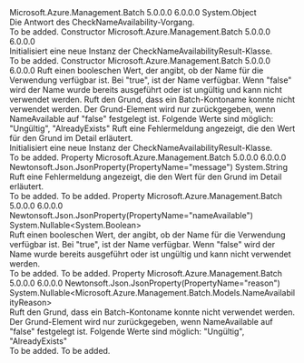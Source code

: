 <Type Name="CheckNameAvailabilityResult" FullName="Microsoft.Azure.Management.Batch.Models.CheckNameAvailabilityResult">
  <TypeSignature Language="C#" Value="public class CheckNameAvailabilityResult" />
  <TypeSignature Language="ILAsm" Value=".class public auto ansi beforefieldinit CheckNameAvailabilityResult extends System.Object" />
  <TypeSignature Language="DocId" Value="T:Microsoft.Azure.Management.Batch.Models.CheckNameAvailabilityResult" />
  <TypeSignature Language="VB.NET" Value="Public Class CheckNameAvailabilityResult" />
  <TypeSignature Language="F#" Value="type CheckNameAvailabilityResult = class" />
  <AssemblyInfo>
    <AssemblyName>Microsoft.Azure.Management.Batch</AssemblyName>
    <AssemblyVersion>5.0.0.0</AssemblyVersion>
    <AssemblyVersion>6.0.0.0</AssemblyVersion>
  </AssemblyInfo>
  <Base>
    <BaseTypeName>System.Object</BaseTypeName>
  </Base>
  <Interfaces />
  <Docs>
    <summary>
            Die Antwort des CheckNameAvailability-Vorgang.
            </summary>
    <remarks>To be added.</remarks>
  </Docs>
  <Members>
    <Member MemberName=".ctor">
      <MemberSignature Language="C#" Value="public CheckNameAvailabilityResult ();" />
      <MemberSignature Language="ILAsm" Value=".method public hidebysig specialname rtspecialname instance void .ctor() cil managed" />
      <MemberSignature Language="DocId" Value="M:Microsoft.Azure.Management.Batch.Models.CheckNameAvailabilityResult.#ctor" />
      <MemberSignature Language="VB.NET" Value="Public Sub New ()" />
      <MemberType>Constructor</MemberType>
      <AssemblyInfo>
        <AssemblyName>Microsoft.Azure.Management.Batch</AssemblyName>
        <AssemblyVersion>5.0.0.0</AssemblyVersion>
        <AssemblyVersion>6.0.0.0</AssemblyVersion>
      </AssemblyInfo>
      <Parameters />
      <Docs>
        <summary>
            Initialisiert eine neue Instanz der CheckNameAvailabilityResult-Klasse.
            </summary>
        <remarks>To be added.</remarks>
      </Docs>
    </Member>
    <Member MemberName=".ctor">
      <MemberSignature Language="C#" Value="public CheckNameAvailabilityResult (Nullable&lt;bool&gt; nameAvailable = null, Nullable&lt;Microsoft.Azure.Management.Batch.Models.NameAvailabilityReason&gt; reason = null, string message = null);" />
      <MemberSignature Language="ILAsm" Value=".method public hidebysig specialname rtspecialname instance void .ctor(valuetype System.Nullable`1&lt;bool&gt; nameAvailable, valuetype System.Nullable`1&lt;valuetype Microsoft.Azure.Management.Batch.Models.NameAvailabilityReason&gt; reason, string message) cil managed" />
      <MemberSignature Language="DocId" Value="M:Microsoft.Azure.Management.Batch.Models.CheckNameAvailabilityResult.#ctor(System.Nullable{System.Boolean},System.Nullable{Microsoft.Azure.Management.Batch.Models.NameAvailabilityReason},System.String)" />
      <MemberSignature Language="VB.NET" Value="Public Sub New (Optional nameAvailable As Nullable(Of Boolean) = null, Optional reason As Nullable(Of NameAvailabilityReason) = null, Optional message As String = null)" />
      <MemberSignature Language="F#" Value="new Microsoft.Azure.Management.Batch.Models.CheckNameAvailabilityResult : Nullable&lt;bool&gt; * Nullable&lt;Microsoft.Azure.Management.Batch.Models.NameAvailabilityReason&gt; * string -&gt; Microsoft.Azure.Management.Batch.Models.CheckNameAvailabilityResult" Usage="new Microsoft.Azure.Management.Batch.Models.CheckNameAvailabilityResult (nameAvailable, reason, message)" />
      <MemberType>Constructor</MemberType>
      <AssemblyInfo>
        <AssemblyName>Microsoft.Azure.Management.Batch</AssemblyName>
        <AssemblyVersion>5.0.0.0</AssemblyVersion>
        <AssemblyVersion>6.0.0.0</AssemblyVersion>
      </AssemblyInfo>
      <Parameters>
        <Parameter Name="nameAvailable" Type="System.Nullable&lt;System.Boolean&gt;" />
        <Parameter Name="reason" Type="System.Nullable&lt;Microsoft.Azure.Management.Batch.Models.NameAvailabilityReason&gt;" />
        <Parameter Name="message" Type="System.String" />
      </Parameters>
      <Docs>
        <param name="nameAvailable">Ruft einen booleschen Wert, der angibt, ob der Name für die Verwendung verfügbar ist. Bei "true", ist der Name verfügbar. Wenn "false" wird der Name wurde bereits ausgeführt oder ist ungültig und kann nicht verwendet werden.</param>
        <param name="reason">Ruft den Grund, dass ein Batch-Kontoname konnte nicht verwendet werden. Der Grund-Element wird nur zurückgegeben, wenn NameAvailable auf "false" festgelegt ist. Folgende Werte sind möglich: "Ungültig", "AlreadyExists"</param>
        <param name="message">Ruft eine Fehlermeldung angezeigt, die den Wert für den Grund im Detail erläutert.</param>
        <summary>
            Initialisiert eine neue Instanz der CheckNameAvailabilityResult-Klasse.
            </summary>
        <remarks>To be added.</remarks>
      </Docs>
    </Member>
    <Member MemberName="Message">
      <MemberSignature Language="C#" Value="public string Message { get; }" />
      <MemberSignature Language="ILAsm" Value=".property instance string Message" />
      <MemberSignature Language="DocId" Value="P:Microsoft.Azure.Management.Batch.Models.CheckNameAvailabilityResult.Message" />
      <MemberSignature Language="VB.NET" Value="Public ReadOnly Property Message As String" />
      <MemberSignature Language="F#" Value="member this.Message : string" Usage="Microsoft.Azure.Management.Batch.Models.CheckNameAvailabilityResult.Message" />
      <MemberType>Property</MemberType>
      <AssemblyInfo>
        <AssemblyName>Microsoft.Azure.Management.Batch</AssemblyName>
        <AssemblyVersion>5.0.0.0</AssemblyVersion>
        <AssemblyVersion>6.0.0.0</AssemblyVersion>
      </AssemblyInfo>
      <Attributes>
        <Attribute>
          <AttributeName>Newtonsoft.Json.JsonProperty(PropertyName="message")</AttributeName>
        </Attribute>
      </Attributes>
      <ReturnValue>
        <ReturnType>System.String</ReturnType>
      </ReturnValue>
      <Docs>
        <summary>
            Ruft eine Fehlermeldung angezeigt, die den Wert für den Grund im Detail erläutert.
            </summary>
        <value>To be added.</value>
        <remarks>To be added.</remarks>
      </Docs>
    </Member>
    <Member MemberName="NameAvailable">
      <MemberSignature Language="C#" Value="public Nullable&lt;bool&gt; NameAvailable { get; }" />
      <MemberSignature Language="ILAsm" Value=".property instance valuetype System.Nullable`1&lt;bool&gt; NameAvailable" />
      <MemberSignature Language="DocId" Value="P:Microsoft.Azure.Management.Batch.Models.CheckNameAvailabilityResult.NameAvailable" />
      <MemberSignature Language="VB.NET" Value="Public ReadOnly Property NameAvailable As Nullable(Of Boolean)" />
      <MemberSignature Language="F#" Value="member this.NameAvailable : Nullable&lt;bool&gt;" Usage="Microsoft.Azure.Management.Batch.Models.CheckNameAvailabilityResult.NameAvailable" />
      <MemberType>Property</MemberType>
      <AssemblyInfo>
        <AssemblyName>Microsoft.Azure.Management.Batch</AssemblyName>
        <AssemblyVersion>5.0.0.0</AssemblyVersion>
        <AssemblyVersion>6.0.0.0</AssemblyVersion>
      </AssemblyInfo>
      <Attributes>
        <Attribute>
          <AttributeName>Newtonsoft.Json.JsonProperty(PropertyName="nameAvailable")</AttributeName>
        </Attribute>
      </Attributes>
      <ReturnValue>
        <ReturnType>System.Nullable&lt;System.Boolean&gt;</ReturnType>
      </ReturnValue>
      <Docs>
        <summary>
            Ruft einen booleschen Wert, der angibt, ob der Name für die Verwendung verfügbar ist. Bei "true", ist der Name verfügbar. Wenn "false" wird der Name wurde bereits ausgeführt oder ist ungültig und kann nicht verwendet werden.
            </summary>
        <value>To be added.</value>
        <remarks>To be added.</remarks>
      </Docs>
    </Member>
    <Member MemberName="Reason">
      <MemberSignature Language="C#" Value="public Nullable&lt;Microsoft.Azure.Management.Batch.Models.NameAvailabilityReason&gt; Reason { get; }" />
      <MemberSignature Language="ILAsm" Value=".property instance valuetype System.Nullable`1&lt;valuetype Microsoft.Azure.Management.Batch.Models.NameAvailabilityReason&gt; Reason" />
      <MemberSignature Language="DocId" Value="P:Microsoft.Azure.Management.Batch.Models.CheckNameAvailabilityResult.Reason" />
      <MemberSignature Language="VB.NET" Value="Public ReadOnly Property Reason As Nullable(Of NameAvailabilityReason)" />
      <MemberSignature Language="F#" Value="member this.Reason : Nullable&lt;Microsoft.Azure.Management.Batch.Models.NameAvailabilityReason&gt;" Usage="Microsoft.Azure.Management.Batch.Models.CheckNameAvailabilityResult.Reason" />
      <MemberType>Property</MemberType>
      <AssemblyInfo>
        <AssemblyName>Microsoft.Azure.Management.Batch</AssemblyName>
        <AssemblyVersion>5.0.0.0</AssemblyVersion>
        <AssemblyVersion>6.0.0.0</AssemblyVersion>
      </AssemblyInfo>
      <Attributes>
        <Attribute>
          <AttributeName>Newtonsoft.Json.JsonProperty(PropertyName="reason")</AttributeName>
        </Attribute>
      </Attributes>
      <ReturnValue>
        <ReturnType>System.Nullable&lt;Microsoft.Azure.Management.Batch.Models.NameAvailabilityReason&gt;</ReturnType>
      </ReturnValue>
      <Docs>
        <summary>
            Ruft den Grund, dass ein Batch-Kontoname konnte nicht verwendet werden. Der Grund-Element wird nur zurückgegeben, wenn NameAvailable auf "false" festgelegt ist. Folgende Werte sind möglich: "Ungültig", "AlreadyExists"
            </summary>
        <value>To be added.</value>
        <remarks>To be added.</remarks>
      </Docs>
    </Member>
  </Members>
</Type>